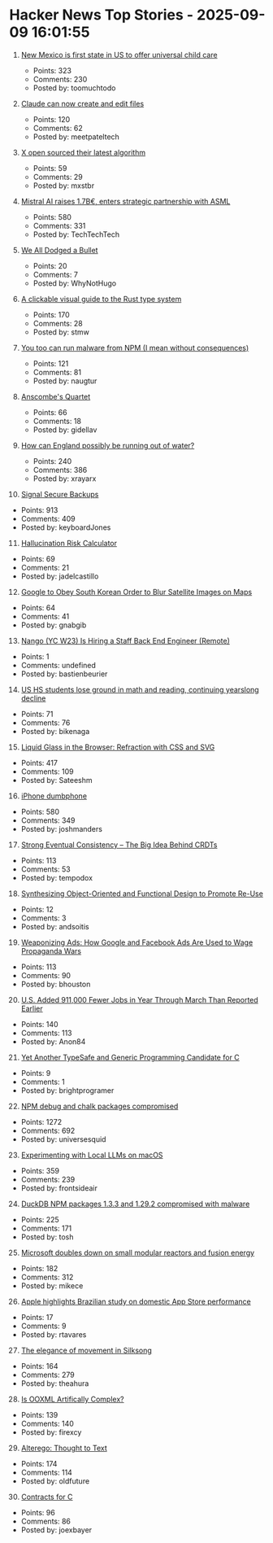 # Hacker News Top Stories - 2025-09-09 16:01:55

1. [New Mexico is first state in US to offer universal child care](https://www.governor.state.nm.us/2025/09/08/new-mexico-is-first-state-in-nation-to-offer-universal-child-care/)
   - Points: 323
   - Comments: 230
   - Posted by: toomuchtodo

2. [Claude can now create and edit files](https://www.anthropic.com/news/create-files)
   - Points: 120
   - Comments: 62
   - Posted by: meetpateltech

3. [X open sourced their latest algorithm](https://github.com/twitter/the-algorithm)
   - Points: 59
   - Comments: 29
   - Posted by: mxstbr

4. [Mistral AI raises 1.7B€, enters strategic partnership with ASML](https://mistral.ai/news/mistral-ai-raises-1-7-b-to-accelerate-technological-progress-with-ai)
   - Points: 580
   - Comments: 331
   - Posted by: TechTechTech

5. [We All Dodged a Bullet](https://xeiaso.net/notes/2025/we-dodged-a-bullet/)
   - Points: 20
   - Comments: 7
   - Posted by: WhyNotHugo

6. [A clickable visual guide to the Rust type system](https://rustcurious.com/elements/)
   - Points: 170
   - Comments: 28
   - Posted by: stmw

7. [You too can run malware from NPM (I mean without consequences)](https://github.com/naugtur/running-qix-malware)
   - Points: 121
   - Comments: 81
   - Posted by: naugtur

8. [Anscombe's Quartet](https://en.wikipedia.org/wiki/Anscombe%27s_quartet)
   - Points: 66
   - Comments: 18
   - Posted by: gidellav

9. [How can England possibly be running out of water?](https://www.theguardian.com/news/ng-interactive/2025/aug/17/how-can-england-possibly-be-running-out-of-water)
   - Points: 240
   - Comments: 386
   - Posted by: xrayarx

10. [Signal Secure Backups](https://signal.org/blog/introducing-secure-backups/)
   - Points: 913
   - Comments: 409
   - Posted by: keyboardJones

11. [Hallucination Risk Calculator](https://github.com/leochlon/hallbayes)
   - Points: 69
   - Comments: 21
   - Posted by: jadelcastillo

12. [Google to Obey South Korean Order to Blur Satellite Images on Maps](https://www.barrons.com/news/google-to-obey-south-korean-order-to-blur-satellite-images-on-maps-653e934e)
   - Points: 64
   - Comments: 41
   - Posted by: gnabgib

13. [Nango (YC W23) Is Hiring a Staff Back End Engineer (Remote)](https://jobs.ashbyhq.com/Nango/3467f495-c833-4dcc-b119-cf43b7b93f84)
   - Points: 1
   - Comments: undefined
   - Posted by: bastienbeurier

14. [US HS students lose ground in math and reading, continuing yearslong decline](https://apnews.com/article/naep-reading-math-scores-12th-grade-c18d6e3fbc125f12948cc70cb85a520a)
   - Points: 71
   - Comments: 76
   - Posted by: bikenaga

15. [Liquid Glass in the Browser: Refraction with CSS and SVG](https://kube.io/blog/liquid-glass-css-svg/)
   - Points: 417
   - Comments: 109
   - Posted by: Sateeshm

16. [iPhone dumbphone](https://stopa.io/post/297)
   - Points: 580
   - Comments: 349
   - Posted by: joshmanders

17. [Strong Eventual Consistency – The Big Idea Behind CRDTs](https://lewiscampbell.tech/blog/250908.html)
   - Points: 113
   - Comments: 53
   - Posted by: tempodox

18. [Synthesizing Object-Oriented and Functional Design to Promote Re-Use](https://cs.brown.edu/~sk/Publications/Papers/Published/kff-synth-fp-oo/)
   - Points: 12
   - Comments: 3
   - Posted by: andsoitis

19. [Weaponizing Ads: How Google and Facebook Ads Are Used to Wage Propaganda Wars](https://medium.com/@eslam.elsewedy/weaponizing-ads-how-governments-use-google-ads-and-facebook-ads-to-wage-propaganda-wars-199c707704cc)
   - Points: 113
   - Comments: 90
   - Posted by: bhouston

20. [U.S. Added 911,000 Fewer Jobs in Year Through March Than Reported Earlier](https://www.barrons.com/articles/jobs-report-revisions-bls-fed-3d88c77b?st=u8mw75)
   - Points: 140
   - Comments: 113
   - Posted by: Anon84

21. [Yet Another TypeSafe and Generic Programming Candidate for C](https://github.com/brightprogrammer/MisraStdC)
   - Points: 9
   - Comments: 1
   - Posted by: brightprogramer

22. [NPM debug and chalk packages compromised](https://www.aikido.dev/blog/npm-debug-and-chalk-packages-compromised)
   - Points: 1272
   - Comments: 692
   - Posted by: universesquid

23. [Experimenting with Local LLMs on macOS](https://blog.6nok.org/experimenting-with-local-llms-on-macos/)
   - Points: 359
   - Comments: 239
   - Posted by: frontsideair

24. [DuckDB NPM packages 1.3.3 and 1.29.2 compromised with malware](https://github.com/duckdb/duckdb-node/security/advisories/GHSA-w62p-hx95-gf2c)
   - Points: 225
   - Comments: 171
   - Posted by: tosh

25. [Microsoft doubles down on small modular reactors and fusion energy](https://www.techradar.com/pro/microsoft-joins-world-nuclear-association-as-it-doubles-down-on-small-modular-reactors-and-fusion-energy)
   - Points: 182
   - Comments: 312
   - Posted by: mikece

26. [Apple highlights Brazilian study on domestic App Store performance](https://9to5mac.com/2025/09/04/apple-highlights-brazilian-study-on-domestic-app-store-performance/)
   - Points: 17
   - Comments: 9
   - Posted by: rtavares

27. [The elegance of movement in Silksong](https://theahura.substack.com/p/the-elegance-of-movement-in-silksong)
   - Points: 164
   - Comments: 279
   - Posted by: theahura

28. [Is OOXML Artifically Complex?](https://hsu.cy/2025/09/is-ooxml-artificially-complex/)
   - Points: 139
   - Comments: 140
   - Posted by: firexcy

29. [Alterego: Thought to Text](https://www.alterego.io/)
   - Points: 174
   - Comments: 114
   - Posted by: oldfuture

30. [Contracts for C](https://gustedt.wordpress.com/2025/03/10/contracts-for-c/)
   - Points: 96
   - Comments: 86
   - Posted by: joexbayer

